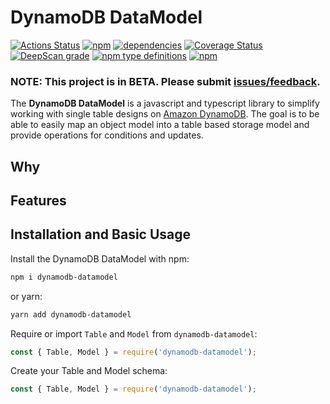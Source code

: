 # DynamoDB DataModel

[![Actions Status](https://github.com/jasonuwbadger/dynamodb-datamodel/workflows/build/badge.svg)](https://github.com/jasonuwbadger/dynamodb-datamodel/actions)
[![npm](https://img.shields.io/npm/v/dynamodb-datamodel.svg)](https://www.npmjs.com/package/dynamodb-datamodel)
[![dependencies](https://david-dm.org/jasonuwbadger/dynamodb-datamodel.svg)](https://david-dm.org/jasonuwbadger/dynamodb-datamodel)
[![Coverage Status](https://coveralls.io/repos/github/jasonuwbadger/dynamodb-datamodel/badge.svg?branch=master)](https://coveralls.io/github/jasonuwbadger/dynamodb-datamodel?branch=master)
[![DeepScan grade](https://deepscan.io/api/teams/8443/projects/10631/branches/149533/badge/grade.svg)](https://deepscan.io/dashboard#view=project&tid=8443&pid=10631&bid=149533)
[![npm type definitions](https://img.shields.io/npm/types/dynamodb-datamodel)](https://img.shields.io/npm/types/dynamodb-datamodel)
[![npm](https://img.shields.io/npm/l/dynamodb-datamodel.svg)](https://www.npmjs.com/package/dynamodb-datamodel)

### **NOTE:** This project is in BETA. Please submit [issues/feedback](https://github.com/jasonuwbadger/dynamodb-datamodel/issues).

The **DynamoDB DataModel** is a javascript and typescript library to simplify working with single table designs on [Amazon DynamoDB](https://aws.amazon.com/dynamodb/). The goal is to be able to easily map an object model into a table based storage model and provide operations for conditions and updates.

## Why

## Features

## Installation and Basic Usage

Install the DynamoDB DataModel with npm:

```bash
npm i dynamodb-datamodel
```

or yarn:

```bash
yarn add dynamodb-datamodel
```

Require or import `Table` and `Model` from `dynamodb-datamodel`:

```javascript
const { Table, Model } = require('dynamodb-datamodel');
```

Create your Table and Model schema:

```javascript
const { Table, Model } = require('dynamodb-datamodel');
```
